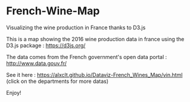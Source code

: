 # French-Wine-Map

Visualizing the wine production in France thanks to D3.js

This is a map showing the 2016 wine production data in france using the D3.js package : https://d3js.org/

The data comes from the French government's open data portal : http://www.data.gouv.fr/

See it here :  https://alxclt.github.io/Dataviz-French_Wines_Map/vin.html (click on the departments for more datas)

Enjoy!
